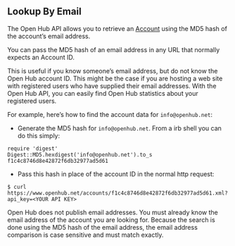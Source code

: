 ## Lookup By Email

The Open Hub API allows you to retrieve an [Account](reference/account.md) using the MD5 hash of the account’s email address.

You can pass the MD5 hash of an email address in any URL that normally expects an Account ID.

This is useful if you know someone’s email address, but do not know the Open Hub account ID. This might be the case if you are hosting a web site with registered users who have supplied their email addresses. With the Open Hub API, you can easily find Open Hub statistics about your registered users.

For example, here’s how to find the account data for `info@openhub.net`:
+ Generate the MD5 hash for `info@openhub.net`. From a irb shell you can do this simply:
```shell
require 'digest'
Digest::MD5.hexdigest('info@openhub.net').to_s
f1c4c8746d8e42872f6db32977ad5d61
```

+ Pass this hash in place of the account ID in the normal http request:
```shell
$ curl https://www.openhub.net/accounts/f1c4c8746d8e42872f6db32977ad5d61.xml?api_key=<YOUR API KEY>
```

Open Hub does not publish email addresses. You must already know the email address of the account you are looking for. Because the search is done using the MD5 hash of the email address, the email address comparison is case sensitive and must match exactly.

